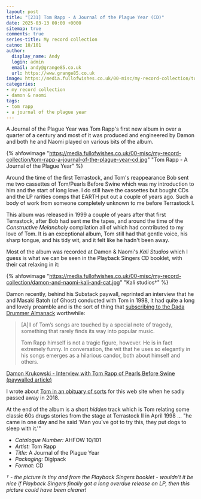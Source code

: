 ```yaml
---
layout: post
title: "[231] Tom Rapp - A Journal of the Plague Year (CD)"
date: 2025-03-13 00:00 +0000
sitemap: true
comments: true
series-title: My record collection
catno: 10/101
author:
  display_name: Andy
  login: admin
  email: andy@grange85.co.uk
  url: https://www.grange85.co.uk
image: https://media.fullofwishes.co.uk/00-misc/my-record-collection/tom-rapp-a-journal-of-the-plague-year-cd.jpg
categories:
- my record collection
- damon & naomi
tags:
- tom rapp
- a journal of the plague year
---
```

A Journal of the Plague Year was Tom Rapp's first new album in over a quarter of a century and most of it was produced and engineered by Damon and both he and Naomi played on various bits of the album.

{% ahfowimage "https://media.fullofwishes.co.uk/00-misc/my-record-collection/tom-rapp-a-journal-of-the-plague-year-cd.jpg" "Tom Rapp - A Journal of the Plague Year" %}

Around the time of the first Terrastock, and Tom's reappearance Bob sent me two cassettes of Tom/Pearls Before Swine which was my introduction to him and the start of long love. I do still have the cassettes but bought CDs and the LP rarities comps that EARTH put out a couple of years ago. Such a body of work from someone completely unknown to me before Terrastock I.

This album was released in 1999 a couple of years after that first Terrastock, after Bob had sent me the tapes, and around the time of the _Constructive Melancholy_ compilation all of which had contributed to my love of Tom. It is an exceptional album, Tom still had that gentle voice, his sharp tongue, and his tidy wit, and it felt like he hadn't been away.

Most of the album was recorded at Damon & Naomi's  _Kali Studios_ which I guess is what we can be seen in the Playback Singers CD booklet, with their cat relaxing in it:

{% ahfowimage "https://media.fullofwishes.co.uk/00-misc/my-record-collection/damon-and-naomi-kali-and-cat.jpg" "Kali studios&dagger;" %}

Damon recently, behind his Substack paywall, reprinted an interview that he and Masaki Batoh (of Ghost) conducted with Tom in 1998, it had quite a long and lovely preamble and is the sort of thing that [subscribing to the Dada Drummer Almanack](https://dadadrummer.substack.com/subscribe) worthwhile:

<blockquote>
<p>[A]ll of Tom’s songs are touched by a special note of tragedy, something that rarely finds its way into popular music.</p>
<p>Tom Rapp himself is not a tragic figure, however. He is in fact extremely funny. In conversation, the wit that he uses so elegantly in his songs emerges as a hilarious candor, both about himself and others.</p>
</blockquote>
<p class="caption"><a href="https://dadadrummer.substack.com/p/interview-with-tom-rapp-of-pearls">Damon Krukowski - Interview with Tom Rapp of Pearls Before Swine (paywalled article)</a></p>

I wrote about [Tom in an obituary of sorts](https://www.fullofwishes.co.uk/2018/02/12/tom-rapp-1947-2018/) for this web site when he sadly passed away in 2018.

At the end of the album is a short _hidden_ track which is Tom relating some classic 60s drugs stories from the stage at Terrastock II in April 1998 ... "he came in one day and he said 'Man you've got to try this, they put dogs to sleep with it.'"

 - *Catalogue Number:* AHFOW 10/101
 - *Artist:* Tom Rapp
 - *Title:* A Journal of the Plague Year 
 - *Packaging:* Digipack
 - *Format:* CD

_&dagger; - the picture is tiny and from the Playback Singers booklet - wouldn't it be nice if Playback Singers finally got a long overdue release on LP, then this picture could have been clearer!_
